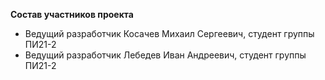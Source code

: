 ﻿**Состав участников проекта**

- Ведущий разработчик Косачев Михаил Сергеевич, студент группы ПИ21-2
- Ведущий разработчик Лебедев Иван Андреевич, студент группы ПИ21-2
